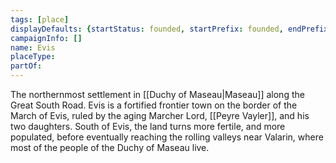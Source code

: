 ```yaml
---
tags: [place]
displayDefaults: {startStatus: founded, startPrefix: founded, endPrefix: destroyed, endStatus: destroyed}
campaignInfo: []
name: Evis
placeType:
partOf:
---
```


The northernmost settlement in [[Duchy of Maseau|Maseau]] along the Great South Road. Evis is a fortified frontier town on the border of the March of Evis, ruled by the aging Marcher Lord, [[Peyre Vayler]], and his two daughters. South of Evis, the land turns more fertile, and more populated, before eventually reaching the rolling valleys near Valarin, where most of the people of the Duchy of Maseau live.